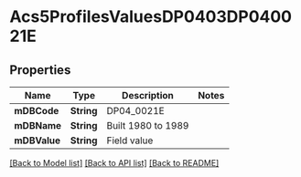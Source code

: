 # Acs5ProfilesValuesDP0403DP040021E

## Properties
Name | Type | Description | Notes
------------ | ------------- | ------------- | -------------
**mDBCode** | **String** | DP04_0021E | 
**mDBName** | **String** | Built 1980 to 1989 | 
**mDBValue** | **String** | Field value | 

[[Back to Model list]](../README.md#documentation-for-models) [[Back to API list]](../README.md#documentation-for-api-endpoints) [[Back to README]](../README.md)


